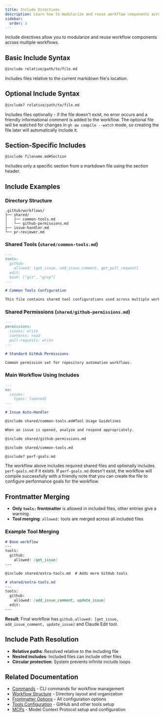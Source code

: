 ```yaml
---
title: Include Directives
description: Learn how to modularize and reuse workflow components across multiple workflows using include directives for better organization and maintainability.
sidebar:
  order: 3
---
```


Include directives allow you to modularize and reuse workflow components across multiple workflows.

## Basic Include Syntax

```markdown
@include relative/path/to/file.md
```

Includes files relative to the current markdown file's location.

## Optional Include Syntax

```markdown
@include? relative/path/to/file.md
```

Includes files optionally - if the file doesn't exist, no error occurs and a friendly informational comment is added to the workflow. The optional file will be watched for changes in `gh aw compile --watch` mode, so creating the file later will automatically include it.

## Section-Specific Includes

```markdown
@include filename.md#Section
```

Includes only a specific section from a markdown file using the section header.

## Include Examples

### Directory Structure
```
.github/workflows/
├── shared/
│   ├── common-tools.md
│   └── github-permissions.md
├── issue-handler.md
└── pr-reviewer.md
```

### Shared Tools (`shared/common-tools.md`)
```markdown
---
tools:
  github:
    allowed: [get_issue, add_issue_comment, get_pull_request]
  edit:
  bash: ["git", "grep"]
---

# Common Tools Configuration

This file contains shared tool configurations used across multiple workflows.
```

### Shared Permissions (`shared/github-permissions.md`)
```markdown
---
permissions:
  issues: write
  contents: read
  pull-requests: write
---

# Standard GitHub Permissions

Common permission set for repository automation workflows.
```

### Main Workflow Using Includes
```markdown
---
on:
  issues:
    types: [opened]
---

# Issue Auto-Handler

@include shared/common-tools.md#Tool Usage Guidelines

When an issue is opened, analyze and respond appropriately.

@include shared/github-permissions.md

@include shared/common-tools.md

@include? perf-goals.md

```

The workflow above includes required shared files and optionally includes `perf-goals.md` if it exists. If `perf-goals.md` doesn't exist, the workflow will compile successfully with a friendly note that you can create the file to configure performance goals for the workflow.

## Frontmatter Merging

- **Only `tools:` frontmatter** is allowed in included files, other entries give a warning.
- **Tool merging**: `allowed:` tools are merged across all included files

### Example Tool Merging
```markdown
# Base workflow
---
tools:
  github:
    allowed: [get_issue]
---

@include shared/extra-tools.md  # Adds more GitHub tools
```

```markdown
# shared/extra-tools.md
---
tools:
  github:
    allowed: [add_issue_comment, update_issue]
  edit:
---
```

**Result**: Final workflow has `github.allowed: [get_issue, add_issue_comment, update_issue]` and Claude Edit tool.

## Include Path Resolution

- **Relative paths**: Resolved relative to the including file
- **Nested includes**: Included files can include other files
- **Circular protection**: System prevents infinite include loops

## Related Documentation

- [Commands](../tools/cli/) - CLI commands for workflow management
- [Workflow Structure](../reference/workflow-structure/) - Directory layout and organization
- [Frontmatter Options](../reference/frontmatter/) - All configuration options
- [Tools Configuration](../reference/tools/) - GitHub and other tools setup
- [MCPs](../guides/mcps/) - Model Context Protocol setup and configuration
